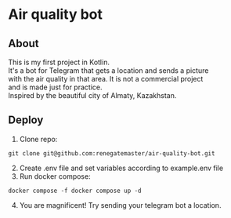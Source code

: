# Air quality bot

## About

This is my first project in Kotlin.<br>
It's a bot for Telegram that gets a location and sends a picture<br>
with the air quality in that area. It is not a commercial project<br>
and is made just for practice.<br>
Inspired by the beautiful city of Almaty, Kazakhstan.

## Deploy

1. Clone repo:
```shell
git clone git@github.com:renegatemaster/air-quality-bot.git
```

2. Create .env file and set variables according to example.env file
3. Run docker compose:
```shell
docker compose -f docker compose up -d
```
4. You are magnificent! Try sending your telegram bot a location.
